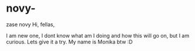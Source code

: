 # novy-
zase novy
 Hi, fellas, 
 
 I am new one, I dont know what am I doing and how this will go on, 
 but I am curious. Lets give it a try. My name is Monika btw :D
